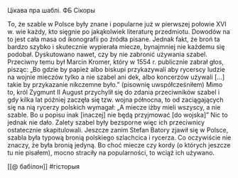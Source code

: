 
Цікава пра шаблі. ФБ Сікоры

To, że szable w Polsce były znane i popularne już w pierwszej połowie XVI w. wie każdy, kto sięgnie po jakąkolwiek literaturę przedmiotu. Dowodów na to jest cała masa od ikonografii po źródła pisane. Jednak fakt, że broń ta bardzo szybko i skutecznie wypierała miecze, bynajmniej nie każdemu się podobał. Dyskutowano nawet, czy by nie zabronić używania szabel. Przeciwny temu był Marcin Kromer, który w 1554 r. publicznie zabrał głos, pisząc:
„Bo gdzie by papież albo biskupi przykazywali aby rycerscy ludzie na wojnie mieczów tylko a nie szabel ani dek, albo koncerzów używali [...] takie by przykazanie nikczemne było.” (pisownię uwspółcześniłem)
Mimo to, król Zygmunt II August przychylił się do zdania przeciwników szabel i gdy kilka lat później zaczęła się tzw. wojna północna, to od zaciągających się na nią rycerzy polskich wymagał:
„A miecze iżby mieli wszyscy, a nie szable. Bo u popisu inak [inaczej] nie będą przyjmować [do wojska]”
Nic to jednak nie dało. Zalety szabel były bezsporne więc ich przeciwnicy ostatecznie skapitulowali. Jeszcze zanim Stefan Batory zjawił się w Polsce, szabla była typową bronią polskiego szlachcica i rycerza. Co oczywiście nie znaczy, że była bronią jedyną. Bo choć miecze czy kordy (o których jeszcze tu nie pisałem), mocno straciły na popularności, to wciąż ich używano.

[[@ бабілон]]
#гісторыя